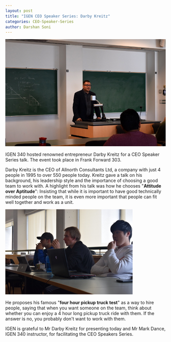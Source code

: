 ```yaml
---
layout: post
title: "IGEN CEO Speaker Series: Darby Kreitz"
categories: CEO-Speaker-Series 
author: Darshan Soni
---
```


<img class="img-responsive" src="/images/DarbyKreitz1.JPG" alt="Darby Kreitz addressing IGEN students">


IGEN 340 hosted renowned entrepreneur Darby Kreitz for a CEO Speaker Series talk.
The event took place in Frank Forward 303. 


Darby Kreitz is the CEO of Allnorth Consultants Ltd, a company with just 4 people in 1995 to over 550 people today. Kreitz gave a talk on his background, his leadership style and the importance of choosing a good team to work with. A highlight from his talk was how he chooses "**Attitude over Aptitude**": Insisting that while it is important to have good technically minded people on the team, it is even more important that people can fit well together and work as a unit. 

<img class="img-responsive" src="/images/DarbyKreitz2.JPG" alt="Darby Kreitz addressing IGEN students">

He proposes his famous "**four hour pickup truck test**" as a way to hire people, saying that when you want someone on the team, think about whether you can enjoy a 4 hour long pickup truck ride with them. If the answer is no, you probably don't want to work with them.

IGEN is grateful to Mr Darby Kreitz for presenting today and Mr Mark Dance, IGEN 340 instructor, for facilitating the CEO Speakers Series.
